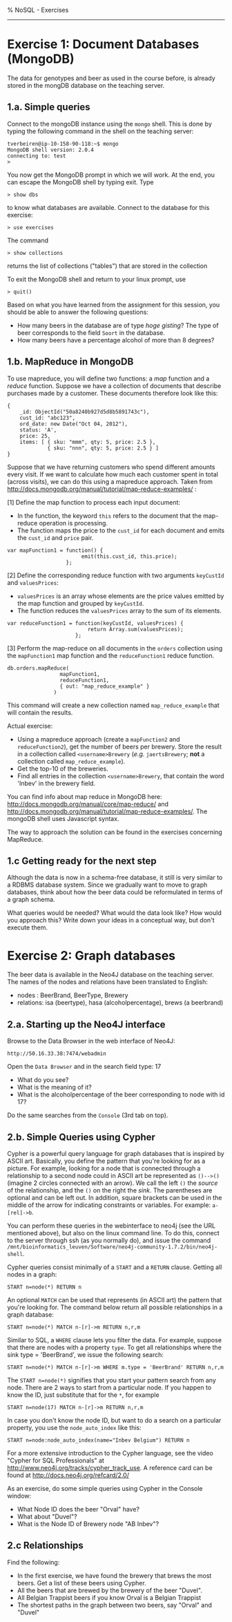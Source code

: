 % NoSQL - Exercises

- - -

# Exercise 1: Document Databases (MongoDB)

The data for genotypes and beer as used in the course before, is already stored in the mongDB database on the teaching server.


## 1.a. Simple queries

Connect to the mongoDB instance using the `mongo` shell. This is done by typing the following command in the shell on the teaching server:

    tverbeiren@ip-10-158-90-118:~$ mongo
    MongoDB shell version: 2.0.4
    connecting to: test
    > 

You now get the MongoDB prompt in which we will work. At the end, you can escape the MongoDB shell by typing exit. Type

    > show dbs

to know what databases are available. Connect to the database for this exercise:

    > use exercises

The command

    > show collections

returns the list of collections ("tables") that are stored in the collection

To exit the MongoDB shell and return to your linux prompt, use

    > quit()

Based on what you have learned from the assignment for this session, you should be able to answer the following questions:

* How many beers in the database are of type _hoge gisting_? The type of beer corresponds to the field `Soort` in the database.
* How many beers have a percentage alcohol of more than 8 degrees?

## 1.b. MapReduce in MongoDB

To use mapreduce, you will define two functions: a *map* function and a *reduce* function. Suppose we have a collection of documents that describe purchases made by a customer. These documents therefore look like this:

    {
        _id: ObjectId("50a8240b927d5d8b5891743c"),
        cust_id: "abc123",
        ord_date: new Date("Oct 04, 2012"),
        status: 'A',
        price: 25,
        items: [ { sku: "mmm", qty: 5, price: 2.5 },
                 { sku: "nnn", qty: 5, price: 2.5 } ]
    }

Suppose that we have returning customers who spend different amounts every visit. If we want to calculate how much each customer spent in total (across visits), we can do this using a mapreduce approach. Taken from http://docs.mongodb.org/manual/tutorial/map-reduce-examples/ :

[1] Define the map function to process each input document:

* In the function, the keyword `this` refers to the document that the map-reduce operation is processing.
* The function maps the price to the `cust_id` for each document and emits the `cust_id` and `price` pair.
```
var mapFunction1 = function() {
                        emit(this.cust_id, this.price);
                   };
```
[2] Define the corresponding reduce function with two arguments `keyCustId` and `valuesPrices`:

* `valuesPrices` is an array whose elements are the price values emitted by the map function and grouped by `keyCustId`.
* The function reduces the `valuesPrices` array to the sum of its elements.
```
var reduceFunction1 = function(keyCustId, valuesPrices) {
                          return Array.sum(valuesPrices);
                      };
```
[3] Perform the map-reduce on all documents in the `orders` collection using the `mapFunction1` map function and the `reduceFunction1` reduce function.
```
db.orders.mapReduce(
                 mapFunction1,
                 reduceFunction1,
                 { out: "map_reduce_example" }
               )
```
This command will create a new collection named `map_reduce_example` that will contain the results.

Actual exercise:

* Using a mapreduce approach (create a `mapFunction2` and `reduceFunction2`), get the number of beers per brewery. Store the result in a collection called `<username>Brewery` (*e.g.* `jaertsBrewery`; **not** a collection called `map_reduce_example`).
* Get the top-10 of the breweries.
* Find all entries in the collection `<username>Brewery`, that contain the word 'Inbev' in the brewery field.

You can find info about map reduce in MongoDB here: <http://docs.mongodb.org/manual/core/map-reduce/> and <http://docs.mongodb.org/manual/tutorial/map-reduce-examples/>. The mongoDB shell uses Javascript syntax. 

The way to approach the solution can be found in the exercises concerning MapReduce.


## 1.c Getting ready for the next step

Although the data is now in a schema-free database, it still is very similar to a RDBMS database system. Since we gradually want to move to graph databases, think about how the beer data could be reformulated in terms of a graph schema.

What queries would be needed? What would the data look like? How would you approach this? Write down your ideas in a conceptual way, but don't execute them.


# Exercise 2: Graph databases

The beer data is available in the Neo4J database on the teaching server. The names of the nodes and relations have been translated to English:

* nodes : BeerBrand, BeerType, Brewery
* relations: isa (beertype), hasa (alcoholpercentage), brews (a beerbrand)


## 2.a. Starting up the Neo4J interface

Browse to the Data Browser in the web interface of Neo4J:

    http://50.16.33.38:7474/webadmin

Open the `Data Browser` and in the search field type: 17

* What do you see?
* What is the meaning of it?
* What is the alcoholpercentage of the beer corresponding to node with id 17?

Do the same searches from the `Console` (3rd tab on top).

## 2.b. Simple Queries using Cypher

Cypher is a powerful query language for graph databases that is inspired by ASCII art. Basically, you define the pattern that you're looking for as a picture. For example, looking for a node that is connected through a relationship to a second node could in ASCII art be represented as `()-->()` (imagine 2 circles connected with an arrow). We call the left `()` the *source* of the relationship, and the `()` on the right the *sink*. The parentheses are optional and can be left out. In addition, square brackets can be used in the middle of the arrow for indicating constraints or variables. For example: `a-[rel]->b`.

You can perform these queries in the webinterface to neo4j (see the URL mentioned above), but also on the linux command line. To do this, connect to the server through ssh (as you normally do), and issue the command `/mnt/bioinformatics_leuven/Software/neo4j-community-1.7.2/bin/neo4j-shell`.

Cypher queries consist minimally of a `START` and a `RETURN` clause. Getting all nodes in a graph:
```
START n=node(*) RETURN n
```
An optional `MATCH` can be used that represents (in ASCII art) the pattern that you're looking for. The command below return all possible relationships in a graph database:
```
START n=node(*) MATCH n-[r]->m RETURN n,r,m
```
Similar to SQL, a `WHERE` clause lets you filter the data. For example, suppose that there are nodes with a property `type`. To get all relationships where the sink type = 'BeerBrand', we issue the following search:
```
START n=node(*) MATCH n-[r]->m WHERE m.type = 'BeerBrand' RETURN n,r,m
```

The `START n=node(*)` signifies that you start your pattern search from any node. There are 2 ways to start from a particular node. If you happen to know the ID, just substitute that for the `*`, for example
```
START n=node(17) MATCH n-[r]->m RETURN n,r,m
```
In case you don't know the node ID, but want to do a search on a particular property, you use the `node_auto_index` like this:
```
START n=node:node_auto_index(name="Inbev Belgium") RETURN n
```

For a more extensive introduction to the Cypher language, see the video "Cypher for SQL Professionals" at http://www.neo4j.org/tracks/cypher_track_use. A reference card can be found at http://docs.neo4j.org/refcard/2.0/

As an exercise, do some simple queries using Cypher in the Console window:

* What Node ID does the beer "Orval" have?
* What about "Duvel"?
* What is the Node ID of Brewery node "AB Inbev"?


## 2.c Relationships

Find the following:

* In the first exercise, we have found the brewery that brews the most beers. Get a list of these beers using Cypher.
* All the beers that are brewed by the brewery of the beer "Duvel".
* All Belgian Trappist beers if you know Orval is a Belgian Trappist
* The shortest paths in the graph between two beers, say "Orval" and "Duvel"

